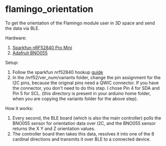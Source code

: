# flamingo_orientation
To get the orientation of the Flamingo module user in 3D space and send the data via BLE. 


Hardware: 
  1. [Sparkfun nRF52840 Pro Mini](https://www.sparkfun.com/products/15025)
  2. [Adafruit BNO055](https://www.adafruit.com/product/2472)

Setup: 
  1. Follow the sparkfun nrf52840 hookup [guide](https://learn.sparkfun.com/tutorials/sparkfun-pro-nrf52840-mini-hookup-guide?_ga=2.261429448.497871716.1668802234-2067808309.1668802234)
  2. In the /nrf52/ver_num/variants folder, change the pin assignment for the I2C pins, because the original pins need a QWIC connector. If you have the connector, you don't need to do this step. I chose Pin 4 for SDA and Pin 5 for SCL. (this directory is present in your arduino home folder, when you are copying the variants folder for the above step).

How it works: 
  1. Every second, the BLE board (which is also the main controller) polls the BNO055 sensor for orientation data over I2C, and the BNO055 sensor returns the X Y and Z orientation values. 
   2. The controller board then takes this data, resolves it into one of the 8 cardinal directions and transmits it over BLE to a connected device. 
 	

